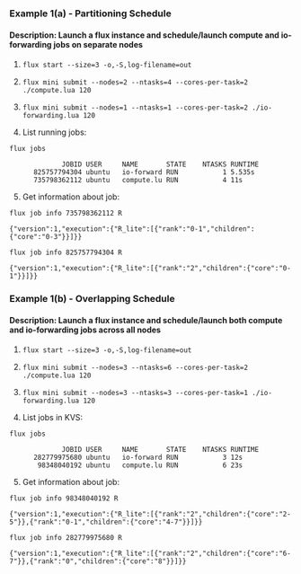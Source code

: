 ### Example 1(a) - Partitioning Schedule

#### Description: Launch a flux instance and schedule/launch compute and io-forwarding jobs on separate nodes

1. `flux start --size=3 -o,-S,log-filename=out`

2. `flux mini submit --nodes=2 --ntasks=4 --cores-per-task=2 ./compute.lua 120`

3. `flux mini submit --nodes=1 --ntasks=1 --cores-per-task=2 ./io-forwarding.lua 120`

4. List running jobs:

`flux jobs`

```
             JOBID USER     NAME       STATE    NTASKS RUNTIME
      825757794304 ubuntu   io-forward RUN           1 5.535s
      735798362112 ubuntu   compute.lu RUN           4 11s
```

5. Get information about job:

`flux job info 735798362112 R`

```
{"version":1,"execution":{"R_lite":[{"rank":"0-1","children":{"core":"0-3"}}]}}
```

`flux job info 825757794304 R`

```
{"version":1,"execution":{"R_lite":[{"rank":"2","children":{"core":"0-1"}}]}}
```

### Example 1(b) - Overlapping Schedule

#### Description: Launch a flux instance and schedule/launch both compute and io-forwarding jobs across all nodes

1. `flux start --size=3 -o,-S,log-filename=out`

2. `flux mini submit --nodes=3 --ntasks=6 --cores-per-task=2 ./compute.lua 120`

3. `flux mini submit --nodes=3 --ntasks=3 --cores-per-task=1 ./io-forwarding.lua 120`

4. List jobs in KVS:

`flux jobs`

```
             JOBID USER     NAME       STATE    NTASKS RUNTIME
      282779975680 ubuntu   io-forward RUN           3 12s
       98348040192 ubuntu   compute.lu RUN           6 23s
```

5. Get information about job:

`flux job info 98348040192 R`

```
{"version":1,"execution":{"R_lite":[{"rank":"2","children":{"core":"2-5"}},{"rank":"0-1","children":{"core":"4-7"}}]}}
```

`flux job info 282779975680 R`

```
{"version":1,"execution":{"R_lite":[{"rank":"2","children":{"core":"6-7"}},{"rank":"0","children":{"core":"8"}}]}}
```

